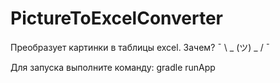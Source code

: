 # PictureToExcelConverter
Преобразует картинки в таблицы excel. Зачем? ¯ \ _ (ツ) _ / ¯

Для запуска выполните команду: gradle runApp
